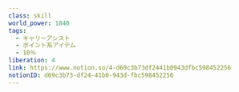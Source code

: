 ```yaml
---
class: skill
world_power: 1840
tags:
  - キャリーアシスト
  - ポイント系アイテム
  - 10％
liberation: 4
link: https://www.notion.so/4-d69c3b73df2441b0943dfbc598452256
notionID: d69c3b73-df24-41b0-943d-fbc598452256
---
```

